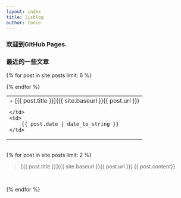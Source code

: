 ```yaml
---
layout: index
title: lisblog
author: tonie
---
```

<h3>欢迎到GitHub Pages.</h3>

<!---<table>
	<tr><td>asd</td></tr>
	<tr><td>qwe</td></tr>
</table>

	<pre>
		<code>
			$ cd your_repo_root/repo_name
			$ git fetch origin
			$ git checkout gh-pages
		</code>
	</pre>

someasdiw
<img src="images/sprite_download.png" style="height:100px;width:100px" />--->

<h3>最近的一些文章</h3>
<table>
{% for post in site.posts limit: 6 %}
<tr>
	<td>
+ [{{ post.title }}]({{ site.baseurl }}{{ post.url }})
	
	</td>
	<td>
		{{ post.date | date_to_string }}
	</td>
</tr>

{% endfor %}
</table>
<br/>
{% for post in site.posts limit: 2 %}

> [{{ post.title }}]({{ site.baseurl }}{{ post.url }})
{{ post.content}}
<br/>

{% endfor %}


